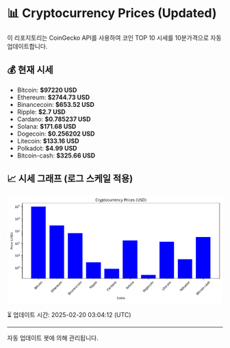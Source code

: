 
# 📊 Cryptocurrency Prices (Updated)

이 리포지토리는 CoinGecko API를 사용하여 코인 TOP 10 시세를 10분가격으로 자동 업데이트합니다.

## 💰 현재 시세
- Bitcoin: **$97220 USD**
- Ethereum: **$2744.73 USD**
- Binancecoin: **$653.52 USD**
- Ripple: **$2.7 USD**
- Cardano: **$0.785237 USD**
- Solana: **$171.68 USD**
- Dogecoin: **$0.256202 USD**
- Litecoin: **$133.16 USD**
- Polkadot: **$4.99 USD**
- Bitcoin-cash: **$325.66 USD**

## 📈 시세 그래프 (로그 스케일 적용)
![Crypto Prices](crypto_prices.png)

⏳ 업데이트 시간: 2025-02-20 03:04:12 (UTC)

---
자동 업데이트 봇에 의해 관리됩니다.
